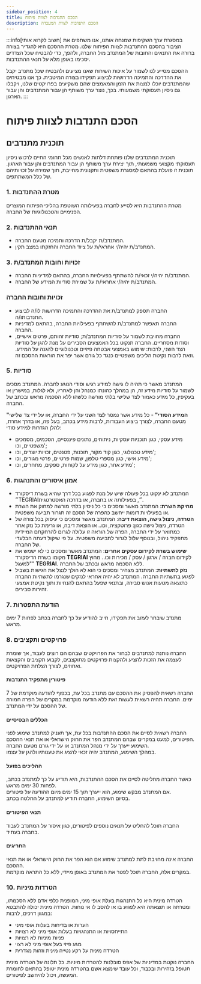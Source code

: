 ```yaml
---
sidebar_position: 4
title: הסכם התנדבות לצוות פיתוח 
description: הסכם התנדבות לצוות המעבדה
---
```


:::info[חשוב לקרוא אותי]
במסגרת ערך השקיפות שמנחה אותנו, אנו משתפים את הציבור בהסכם ההתנדבות לצוות הפיתוח שלנו. מטרת ההסכם היא להגדיר בצורה ברורה את התנאים והחובות של המתנדב מול החברה, ולהפך, כדי להבטיח שכל הצדדים יסכימו באופן מלא על תנאי ההתנדבות.

ההסכם מסייע לנו לשמור על איכות השירות שאנו מציעים ולהבטיח שכל מתנדב יקבל את ההדרכה והתמיכה הדרושות לביצוע תפקידו בצורה המיטבית. כך אנו מבטיחים שהמתנדבים יוכלו למצות את הזמן והמאמצים שהם משקיעים בפרויקטים שלנו, ויקבלו גם ניסיון תעסוקתי משמעותי. בכך, נוצר ערך משותף הן עבור המתנדבים והן עבור הארגון.
:::

# הסכם התנדבות לצוות פיתוח

## תוכנית מתנדבים
תוכנית המתנדבים שלנו פותחת דלתות לאנשים מכל תחומי החיים לרכוש ניסיון תעסוקתי מקצועי משמעותי, תוך יצירת ערך משותף הן עבור המתנדבים והן עבור הארגון. תוכנית זו פועלת בהתאם למסגרת משפטית ותקנונית מחייבת, תוך שמירה על זכויותיהם של כלל המשתתפים.

### 1. מטרת ההתנדבות
מטרת ההתנדבות היא לסייע לחברה בפעילותה השוטפת בהליכי הפיתוח המוצרים הפנימיים והטכנולוגיות של החברה.

### 2. תנאי ההתנדבות
- המתנדב/ת יקבל/ת הדרכה ותמיכה מטעם החברה.
- המתנדב/ת יהיה/י אחראי/ת על ציוד החברה והחזקתו במצב תקין.

### 3. זכויות וחובות המתנדב/ת
- המתנדב/ת יהיה/י זכאי/ת להשתתף בפעילויות החברה, בהתאם למדיניות החברה.
- המתנדב/ת יהיה/י אחראי/ת על שמירת סודיות המידע של החברה.

### זכויות וחובות החברה
- החברה תספק למתנדב/ת את ההדרכה והתמיכה הדרושות לו/ה לביצוע התנדבותו/ה.
- החברה תאפשר למתנדב/ת להשתתף בפעילויות החברה, בהתאם למדיניות החברה.
- החברה מחויבת לשמור על סודיות המתנדב/ת; סודיות זהותם, פרטים אישיים, וסודות מסחריים. החברה תנקוט בכל האמצעים הסבירים על מנת להגן על סודיות הצד השני, לרבות: שימוש באמצעי אבטחה פיזיים וטכנולוגיים להגנה על המידע. וזאת לרבות נקיטת הליכים משפטיים כנגד כל גורם אשר יפר את הוראות ההסכם זה.

### 5. סודיות
המתנדב מאשר כי תהיה לו גישה למידע רגיש וסודי הנוגע לחברה. המתנדב מסכים לשמור על סודיות מידע זה, הן במהלך כהונתו כמנהל והן לאחריו, ולא לגלות, במישרין או בעקיפין, כל מידע כאמור לצד שלישי בלתי מורשה כלשהו ללא הסכמה מראש ובכתב של החברה.

**"המידע הסודי"** - כל מידע אשר נמסר לצד השני על ידי החברה, או על ידי צד שלישי מטעם החברה, לצורך ביצוע העבודות, לרבות מידע בכתב, בעל פה, או בדרך אחרת, להלן הגדרות למידע סודי:
- מידע עסקי, כגון תוכניות עסקיות, ניתוחים, נתונים פיננסיים, הסכמים, מסמכים משפטיים, וכו';
- מידע טכנולוגי, כגון קוד מקור, תוכנות, פטנטים, זכויות יוצרים, וכו';
- מידע אישי, כגון מספרי טלפון, שמות פרטיים, פרטי מגורים, וכו';
- מידע אחר, כגון מידע על לקוחות, ספקים, מתחרים, וכו';

### 6. אמון איסורים והתנהגות
- המתנדב לא ינקוט בכל פעולה שיש על מנת לפגוע בכל דרך שהיא בשרת דיסקורד ״TEGRIAI״, בפעילותה או בחברה, או בדרכה האסטרטגית.
- **מחיקת השרת**: המתנדב מאשר ומסכים כי כל ניסיון בלתי מורשה למחוק את השרת או בפעילויות דומות ייחשב כהפרה של הסכם זה תגרור תביעה משפטית.
- **הטרדה, ניצול גישה, הוצאת דיבה**: המתנדב מאשר ומסכים כי עיסוק בכל צורה של הטרדה, ניצול גישה כגון: פרוטקציה, וכו.. או הוצאת דיבה, או גרימת כל נזק אחר כמתואר על ידי החברה, הפרה של הוראה זו עלולה לגרום להרחקתם המיידית מתפקיד ניהול, ובנוסף עלול לגרור לתביעה משפטית. על פי שיקול דעתה הבלעדי של החברה.
- **שימוש בשרת לקידום עסקים אחרים**: המתנדב מאשר ומסכים כי לא ישמש את מקומו בשרת הדיסקורד **TEGRIAI** לקידום חברה / ארגון / עסק / מכירות וכו.. מחוץ "למעגל" **TEGRIAI**. ללא הסכמה מראש ובכתב של החברה.
- **נזק לתשתיות**: המתנדב מצהיר ומסכים כי הוא לא הולך לנצל את הגישות בשביל לפגוע בתשתיות החברה. המתנדב לא יהיה אחראי לנזקים שנגרמו לתשתיות החברה כתוצאה מטעות אנוש סבירה, ובתנאי שפעל בהתאם להנחיות ותוך נקיטת אמצעי זהירות סבירים.

### 7. הודעת התפטרות
מתנדב שיבחר לעזוב את תפקידו, חייב להודיע על כך לחברה בכתב לפחות 7 ימים מראש.

### 8. פרויקטים ותקציבים
החברה נותנת למתנדבים לבחור את הפרויקטים שבהם הם רוצים לעבוד, אך שומרת לעצמה את הזכות להציע ולהקצות פרויקטים מתוקצבים, לקבוע תקציבים והקצאות ואחוזים, לצורך הצלחת הפרויקטים.

#### פיטורין מתפקיד התנדבות
החברה רשאית להפסיק את ההסכם עם מתנדב בכל עת, בכפוף להודעה מוקדמת של 7 ימים. החברה תהיה רשאית לעשות זאת ללא הודעה מוקדמת במקרים של הפרה חמורה של ההסכם על ידי המתנדב.

#### הכללים הבסיסיים
החברה רשאית לסיים את הסכם ההתנדבות בכל עת, אך תעניק למתנדב שימוע לפני הפיטורים, למעט במקרים שבהם המתנדב הפר את החוק הישראלי או את תנאי ההסכם.  
השימוע ייערך על ידי מנהל המתנדב או על ידי גורם מטעם החברה.  
במהלך השימוע, המתנדב יהיה זכאי להציג את טענותיו ולהגן על עצמו.

#### ההליכים בפועל
כאשר החברה מחליטה לסיים את הסכם ההתנדבות, היא תודיע על כך למתנדב בכתב, לפחות 30 ימים מראש.  
אם המתנדב מבקש שימוע, הוא ייערך תוך 15 ימים מיום ההודעה על פיטורים.  
בסיום השימוע, החברה תודיע למתנדב על החלטה בכתב.

#### תנאי הפיטורים
החברה תוכל להחליט על תנאים נוספים לפיטורים, כגון איסור על המתנדב לעבוד בחברה בעתיד.

#### החריגים
החברה אינה מחויבת לתת למתנדב שימוע אם הוא הפר את החוק הישראלי או את תנאי ההסכם.  
במקרים אלה, החברה תוכל לפטר את המתנדב באופן מיידי, ללא כל התראה מוקדמת.

### 10. הטרדות מיניות
הטרדה מינית היא כל התנהגות בעלת אופי מיני, המופנית כלפי אדם ללא הסכמתו, ומטרתה או תוצאתה היא לפגוע בו או להסב לו אי נוחות. הטרדה מינית יכולה להתבטא במגוון דרכים, לרבות:
- הערות או בדיחות בעלות אופי מיני
- התייחסויות או התנהגויות בעלות אופי מיני לא רצויות
- פניות מיניות לא רצויות
- מגע פיזי בעל אופי מיני לא רצוי
- הטרדה מינית על רקע נטייה מינית וזהות מגדרית

החברה נוקטת במדיניות של אפס סובלנות להטרדות מיניות. כל תלונה על הטרדה מינית תטופל בזהירות ובכבוד, וכל עובד שימצא אשם בהטרדה מינית יטופל בהתאם לחומרת המעשה, ויכול להיחשב לפיטורים.
